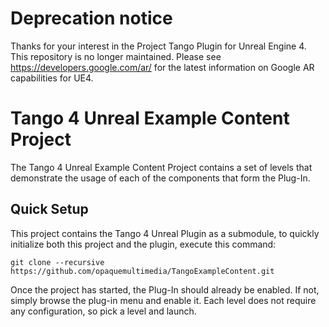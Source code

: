 # Deprecation notice 

Thanks for your interest in the Project Tango Plugin for Unreal Engine 4. This repository is no longer maintained. Please see https://developers.google.com/ar/ for the latest information on Google AR capabilities for UE4.

# Tango 4 Unreal Example Content Project
The Tango 4 Unreal Example Content Project contains a set of levels that
demonstrate the usage of each of the components that form the Plug-In.

## Quick Setup
This project contains the Tango 4 Unreal Plugin as a submodule, to quickly
initialize both this project and the plugin, execute this command:

`git clone --recursive https://github.com/opaquemultimedia/TangoExampleContent.git`

Once the project has started, the Plug-In should already be enabled. If not,
simply browse the plug-in menu and enable it. Each level does not require any
configuration, so pick a level and launch.
